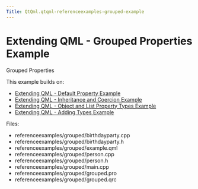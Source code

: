 ```yaml
---
Title: QtQml.qtqml-referenceexamples-grouped-example
---
```

        
Extending QML - Grouped Properties Example
==========================================

<span class="subtitle"></span>
<span id="details"></span>
Grouped Properties

This example builds on:

-   [Extending QML - Default Property Example](https://developer.ubuntu.comapps/qml/sdk-14.10/QtQml.referenceexamples-default/)
-   [Extending QML - Inheritance and Coercion Example](https://developer.ubuntu.comapps/qml/sdk-14.10/QtQml.referenceexamples-coercion/)
-   [Extending QML - Object and List Property Types Example](https://developer.ubuntu.comapps/qml/sdk-14.10/QtQml.referenceexamples-properties/)
-   [Extending QML - Adding Types Example](https://developer.ubuntu.comapps/qml/sdk-14.10/QtQml.referenceexamples-adding/)

Files:

-   referenceexamples/grouped/birthdayparty.cpp
-   referenceexamples/grouped/birthdayparty.h
-   referenceexamples/grouped/example.qml
-   referenceexamples/grouped/person.cpp
-   referenceexamples/grouped/person.h
-   referenceexamples/grouped/main.cpp
-   referenceexamples/grouped/grouped.pro
-   referenceexamples/grouped/grouped.qrc


